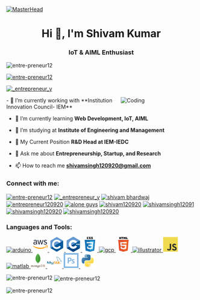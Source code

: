 [![MasterHead](https://cdn.dnaindia.com/sites/default/files/styles/full/public/2018/09/29/654842-steve-jobs-new.jpg)](https://ENTRE-PRENEUR12.io)

<h1 align="center">Hi 👋, I'm Shivam Kumar</h1>
<h3 align="center">IoT & AIML Enthusiast</h3>

<p align="left"> <img src="https://komarev.com/ghpvc/?username=entre-preneur12&label=Profile%20views&color=0e75b6&style=flat" alt="entre-preneur12" /> </p>

<p align="left"> <a href="https://github.com/ryo-ma/github-profile-trophy"><img src="https://github-profile-trophy.vercel.app/?username=entre-preneur12" alt="entre-preneur12" /></a> </p>

<p align="left"> <a href="https://twitter.com/_entrepreneur_y" target="blank"><img src="https://img.shields.io/twitter/follow/_entrepreneur_y?logo=twitter&style=for-the-badge" alt="_entrepreneur_y" /></a> </p>
<img align="right" alt="Coding" width="200" src="https://quotestube.com/wp-content/uploads/2021/03/elon-musk-quotes-3.jpeg">
- 🔭 I’m currently working with **Institution Innovation Council- IEM**

- 🌱 I’m currently learning **Web Development, IoT, AIML**

- 🏫 I’m studying at **Institute of Engineering and Management**

- 🤝 My Current Position **R&D Head at IEM-IEDC**

- 💬 Ask me about **Entrepreneurship, Startup, and Research**

- 📫 How to reach me **shivamsingh120920@gmail.com**

<h3 align="left">Connect with me:</h3>
<p align="left">
<a href="https://codepen.io/entre-preneur12" target="blank"><img align="center" src="https://raw.githubusercontent.com/rahuldkjain/github-profile-readme-generator/master/src/images/icons/Social/codepen.svg" alt="entre-preneur12" height="30" width="40" /></a>
<a href="https://twitter.com/_entrepreneur_y" target="blank"><img align="center" src="https://raw.githubusercontent.com/rahuldkjain/github-profile-readme-generator/master/src/images/icons/Social/twitter.svg" alt="_entrepreneur_y" height="30" width="40" /></a>
<a href="https://linkedin.com/in/shivam bhardwaj" target="blank"><img align="center" src="https://raw.githubusercontent.com/rahuldkjain/github-profile-readme-generator/master/src/images/icons/Social/linked-in-alt.svg" alt="shivam bhardwaj" height="30" width="40" /></a>
<a href="https://instagram.com/entrepreneur120920" target="blank"><img align="center" src="https://raw.githubusercontent.com/rahuldkjain/github-profile-readme-generator/master/src/images/icons/Social/instagram.svg" alt="entrepreneur120920" height="30" width="40" /></a>
<a href="https://www.youtube.com/c/alone guys" target="blank"><img align="center" src="https://raw.githubusercontent.com/rahuldkjain/github-profile-readme-generator/master/src/images/icons/Social/youtube.svg" alt="alone guys" height="30" width="40" /></a>
<a href="https://www.codechef.com/users/shivam120920" target="blank"><img align="center" src="https://cdn.jsdelivr.net/npm/simple-icons@3.1.0/icons/codechef.svg" alt="shivam120920" height="30" width="40" /></a>
<a href="https://www.hackerrank.com/shivamsingh12091" target="blank"><img align="center" src="https://raw.githubusercontent.com/rahuldkjain/github-profile-readme-generator/master/src/images/icons/Social/hackerrank.svg" alt="shivamsingh12091" height="30" width="40" /></a>
<a href="https://codeforces.com/profile/shivamsingh120920" target="blank"><img align="center" src="https://raw.githubusercontent.com/rahuldkjain/github-profile-readme-generator/master/src/images/icons/Social/codeforces.svg" alt="shivamsingh120920" height="30" width="40" /></a>
<a href="https://auth.geeksforgeeks.org/user/shivamsingh120920" target="blank"><img align="center" src="https://raw.githubusercontent.com/rahuldkjain/github-profile-readme-generator/master/src/images/icons/Social/geeks-for-geeks.svg" alt="shivamsingh120920" height="30" width="40" /></a>
</p>

<h3 align="left">Languages and Tools:</h3>
<p align="left"> <a href="https://www.arduino.cc/" target="_blank" rel="noreferrer"> <img src="https://cdn.worldvectorlogo.com/logos/arduino-1.svg" alt="arduino" width="40" height="40"/> </a> <a href="https://aws.amazon.com" target="_blank" rel="noreferrer"> <img src="https://raw.githubusercontent.com/devicons/devicon/master/icons/amazonwebservices/amazonwebservices-original-wordmark.svg" alt="aws" width="40" height="40"/> </a> <a href="https://www.cprogramming.com/" target="_blank" rel="noreferrer"> <img src="https://raw.githubusercontent.com/devicons/devicon/master/icons/c/c-original.svg" alt="c" width="40" height="40"/> </a> <a href="https://www.w3schools.com/cpp/" target="_blank" rel="noreferrer"> <img src="https://raw.githubusercontent.com/devicons/devicon/master/icons/cplusplus/cplusplus-original.svg" alt="cplusplus" width="40" height="40"/> </a> <a href="https://www.w3schools.com/css/" target="_blank" rel="noreferrer"> <img src="https://raw.githubusercontent.com/devicons/devicon/master/icons/css3/css3-original-wordmark.svg" alt="css3" width="40" height="40"/> </a> <a href="https://cloud.google.com" target="_blank" rel="noreferrer"> <img src="https://www.vectorlogo.zone/logos/google_cloud/google_cloud-icon.svg" alt="gcp" width="40" height="40"/> </a> <a href="https://www.w3.org/html/" target="_blank" rel="noreferrer"> <img src="https://raw.githubusercontent.com/devicons/devicon/master/icons/html5/html5-original-wordmark.svg" alt="html5" width="40" height="40"/> </a> <a href="https://www.adobe.com/in/products/illustrator.html" target="_blank" rel="noreferrer"> <img src="https://www.vectorlogo.zone/logos/adobe_illustrator/adobe_illustrator-icon.svg" alt="illustrator" width="40" height="40"/> </a> <a href="https://developer.mozilla.org/en-US/docs/Web/JavaScript" target="_blank" rel="noreferrer"> <img src="https://raw.githubusercontent.com/devicons/devicon/master/icons/javascript/javascript-original.svg" alt="javascript" width="40" height="40"/> </a> <a href="https://www.mathworks.com/" target="_blank" rel="noreferrer"> <img src="https://upload.wikimedia.org/wikipedia/commons/2/21/Matlab_Logo.png" alt="matlab" width="40" height="40"/> </a> <a href="https://www.mongodb.com/" target="_blank" rel="noreferrer"> <img src="https://raw.githubusercontent.com/devicons/devicon/master/icons/mongodb/mongodb-original-wordmark.svg" alt="mongodb" width="40" height="40"/> </a> <a href="https://www.mysql.com/" target="_blank" rel="noreferrer"> <img src="https://raw.githubusercontent.com/devicons/devicon/master/icons/mysql/mysql-original-wordmark.svg" alt="mysql" width="40" height="40"/> </a> <a href="https://www.photoshop.com/en" target="_blank" rel="noreferrer"> <img src="https://raw.githubusercontent.com/devicons/devicon/master/icons/photoshop/photoshop-line.svg" alt="photoshop" width="40" height="40"/> </a> <a href="https://www.python.org" target="_blank" rel="noreferrer"> <img src="https://raw.githubusercontent.com/devicons/devicon/master/icons/python/python-original.svg" alt="python" width="40" height="40"/> </a> </p>

<p><img align="left" src="https://github-readme-stats.vercel.app/api/top-langs?username=entre-preneur12&show_icons=true&locale=en&layout=compact" alt="entre-preneur12" /></p>

<p>&nbsp;<img align="center" src="https://github-readme-stats.vercel.app/api?username=entre-preneur12&show_icons=true&locale=en" alt="entre-preneur12" /></p>

<p><img align="center" src="https://github-readme-streak-stats.herokuapp.com/?user=entre-preneur12&" alt="entre-preneur12" /></p>
